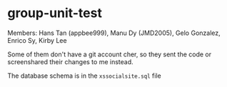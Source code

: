 # group-unit-test
Members: Hans Tan (appbee999), Manu Dy (JMD2005), Gelo Gonzalez, Enrico Sy, Kirby Lee

Some of them don't have a git account cher, so they sent the code or screenshared their changes to me instead.


The database schema is in the `xssocialsite.sql` file
